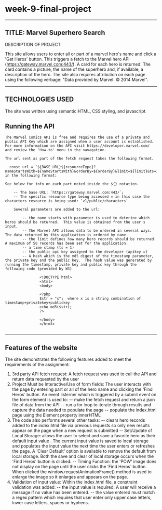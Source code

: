 # week-9-final-project
----------------------------------------------------
TITLE:  Marvel Superhero Search
-----------------------------------------------------
DESCRIPTION OF PROJECT

This site allows users to enter all or part of a marvel hero's name and click a 'Get Heros' button.  This triggers a fetch to the Marvel hero API (https://gateway.marvel.com:443/). A card for each hero is returned.  The card contains a picture, the name of the superhero and, if available, a description of the hero.  The site also requires attribution on each page using the following verbage:  "Data provided by Marvel. © 2014 Marvel".

-----------------------------------------------------
TECHNOLOGIES USED
-----------------------------------------------------

The site was written using semantic HTML, CSS styling, and javascript. 

## Running the API
```
The Marvel Comics API is free and requires the use of a private and public API Key which are assigned when a user account is established. For more information on the API visit https://developer.marvel.com/ and review the 'How-to' menu in the navagation.

The url sent as part of the fetch request takes the following format.  

  const url = `${BASE_URL}${resourceType}?nameStartsWith=${nameStartsWith}&orderBy=${orderBy}&limit=${limit}&ts=1&apikey=${API_KEY}&hash=${hash}`;ndered in the following format:

See below for info on each part noted inside the ${} notation.
 
    -- The base URL: `https://gateway.marvel.com:443/`; 
    -- The specific resource type being accessed = in this case the characters resource is being used: `v1/public/characters`
   
    Several parameters are added to the url:
    
        -- the name starts with parameter is used to deterine which heros should be returned.  This value is obtained from the user's input.
        -- The Marvel API allows data to be ordered in several ways.  The data returned by this application is ordered by name.
        -- the limit defines how many hero records should be returned.  A maximum of 50 records has been set for the application.
        -- a time stamp (ts = 1)
        -- the public api key assigned to the developer (apikey =)
        -- A hash which is the md5 digest of the timestamp parameter, the private key and the public key.  The hash value was generated by running the timestamp, private key and public key through the following code (provided by W3)

                <!DOCTYPE html>
                <html>
                <body>

                <?php
                $str = "x";  where x is a string combination of timestamp+privatekey+publickey
                echo md5($str);
                ?>  
                
                </body>
                </html>


```

-----------------------------------------------------
Features of the website
-----------------------------------------------------
The site demonstrates the following features added to meet the requirements of the assignment:

1.  3rd party API fetch request:  A fetch request was used to call the API and return data requested by the user
2.  Project Must be Interactive/Use of form fields: The user interacts with the page by entering part or all of the hero name and clicking the 'Find Heros' button.  An event listerner which is triggered by a submit event on the form element is used to:
    -- make the fetch request and return a json file of data from the API
    -- run a for loop to iterate through results and capture the data needed to populate the page
    -- populate the index.html page using the Element property innerHTML
3.  The code also performs several other tasks:
    -- clears hero records added to the index.html file via previous requests so only new results appear on the page when a new request is submitted
    -- Set/Update of Local Storage:  allows the user to select and save a favorite hero as their default input value .  The current input value is saved to local storage and populates the input value the next time the user enters or refreshes the page.    A 'Clear Default' option is available to remove the default from local storage.  Both the save and clear of local storage occurs when the 'Find Heros' button is clicked.
    -- Timing Function: the 'POW' image does not display on the page until the user clicks the 'Find Heros' button.  When clicked the window.requestAnimationFrame() method is used to enlarge the image so it enlarges and appears on the page.
4.  Validation of input value:  Within the index.html file, a constraint validation was added:
    -- the input value is required.  A user will receive a message if no value has been entered.
    -- the value entered must match a regex pattern which requires that user enter only upper case letters, lower case letters, spaces or hyphens.